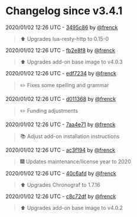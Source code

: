 # Changelog since v3.4.1

2020/01/02 12:26 UTC - [3495c86](https://github.com/hassio-addons/addon-influxdb/commit/3495c86c034d7fe7c4f91690be519cfa91740189) by [@frenck](https://github.com/frenck)
> :arrow_up: Upgrades lua-resty-http to 0.15-0 

2020/01/02 12:26 UTC - [fb2e8f8](https://github.com/hassio-addons/addon-influxdb/commit/fb2e8f8f909fc4849d3c679ee4fdf28d945cca7e) by [@frenck](https://github.com/frenck)
> :arrow_up: Upgrades add-on base image to v4.0.3 

2020/01/02 12:26 UTC - [edf7234](https://github.com/hassio-addons/addon-influxdb/commit/edf723459f3d1ca5fb8ba2ca2ed6304438386f2a) by [@frenck](https://github.com/frenck)
> :pencil2: Fixes some spelling and grammar 

2020/01/02 12:26 UTC - [d011368](https://github.com/hassio-addons/addon-influxdb/commit/d0113687833aac52de160b45285a915427cfa3b3) by [@frenck](https://github.com/frenck)
> :pencil2: Funding adjustments 

2020/01/02 12:26 UTC - [7aa4e71](https://github.com/hassio-addons/addon-influxdb/commit/7aa4e7147287b5a1a9248bf6bac0739b446114fe) by [@frenck](https://github.com/frenck)
> :books: Adjust add-on installation instructions 

2020/01/02 12:26 UTC - [ac3f194](https://github.com/hassio-addons/addon-influxdb/commit/ac3f19484e58c24333864dc56e732027e16ebc62) by [@frenck](https://github.com/frenck)
> :fireworks: Updates maintenance/license year to 2020 

2020/01/02 12:26 UTC - [40c6afd](https://github.com/hassio-addons/addon-influxdb/commit/40c6afd0a1e89cfa03a2211484cc44bd900107c4) by [@frenck](https://github.com/frenck)
> :arrow_up: Upgrades Chronograf to 1.7.16 

2020/01/02 12:26 UTC - [c8c72df](https://github.com/hassio-addons/addon-influxdb/commit/c8c72df35f1cd5b648fa135cc108a857d40d74ff) by [@frenck](https://github.com/frenck)
> :arrow_up: Upgrades add-on base image to v4.0.2 

